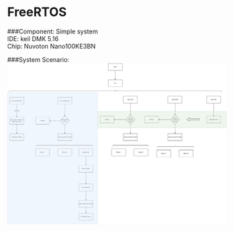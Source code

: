 # FreeRTOS
###Component:
Simple system  
IDE: keil DMK 5.16  
Chip: Nuvoton Nano100KE3BN    

###System Scenario:
![System Scenario](https://github.com/adam831024/FreeRTOS/blob/main/Nuvoton%20NANO100KE3BN.drawio.png)
